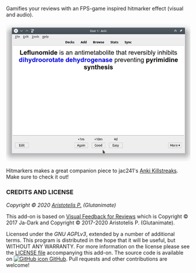 <!-- BANNER -->

Gamifies your reviews with an FPS-game inspired hitmarker effect (visual and audio).

![](https://raw.githubusercontent.com/glutanimate/hitmarkers/master/screenshots/screencast.gif)

Hitmarkers makes a great companion piece to jac241's [Anki Killstreaks](https://ankiweb.net/shared/info/579111794). Make sure to check it out!

<!-- CHANGELOG -->

<!-- SUPPORT -->

### CREDITS AND LICENSE

*Copyright © 2020 [Aristotelis P.](https://glutanimate.com/)  (Glutanimate)*

This add-on is based on [Visual Feedback for Reviews](https://ankiweb.net/shared/info/1749604199) which is Copyright © 2017 Ja-Dark and Copyright © 2017-2020 Aristotelis P. (Glutanimate).

Licensed under the _GNU AGPLv3_, extended by a number of additional terms. This program is distributed in the hope that it will be useful, but WITHOUT ANY WARRANTY. For more information on the license please see the [LICENSE file](https://github.com/glutanimate/hitmarkers/blob/master/LICENSE) accompanying this add-on. The source code is available on [![GitHub icon](https://glutanimate.com/logos/github.svg) GitHub](https://github.com/glutanimate/hitmarkers). Pull requests and other contributions are welcome!

<!-- RESOURCES -->

<!-- FUNDING -->
